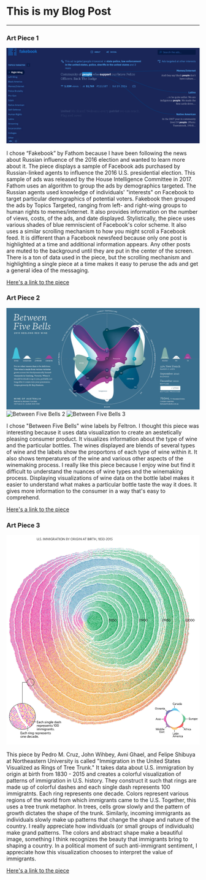 # This is my Blog Post
------

### Art Piece 1
![Fakebook](images/fakebook.png?raw=true "Fakebook")

I chose “Fakebook” by Fathom because I have been following the news about Russian influence of the 2016 election and wanted to learn more about it. The piece displays a sample of Facebook ads purchased by Russian-linked agents to influence the 2016 U.S. presidential election. This sample of ads was released by the House Intelligence Committee in 2017. Fathom uses an algorithm to group the ads by demographics targeted. The Russian agents used knowledge of individuals' "interests" on Facebook to target particular demographics of potential voters. Fakebook then grouped the ads by Topics Targeted, ranging from left- and right-wing groups to human rights to memes/internet. It also provides information on the number of views, costs, of the ads, and date displayed. Stylistically, the piece uses various shades of blue remniscient of Facebook's color scheme. It also uses a similar scrolling mechanism to how you might scroll a Facebook feed. It is different than a Facebook newsfeed because only one post is highlighted at a time and additional information appears. Any other posts are muted to the background until they are put in the center of the screen. There is a ton of data used in the piece, but the scrolling mechanism and highlighting a single piece at a time makes it easy to peruse the ads and get a general idea of the messaging. 

[Here's a link to the piece](https://fathom.info/fakebook/)


### Art Piece 2

![Between Five Bells](images/between_five_bells.jpg?raw=true "Between Five Bells")
![Between Five Bells 2](images/between_five_bells2.jpg?raw=true "Between Five Bells")
![Between Five Bells 3](images/winebottles.png?raw=true "Between Five Bells")

I chose "Between Five Bells" wine labels by Feltron. I thought this piece was interesting because it uses data visualization to create an aestetically pleasing consumer product. It visualizes information about the type of wine and the particular bottles. The wines displayed are blends of several types of wine and the labels show the proportons of each type of wine within it. It also shows temperatures of the wine and various other aspects of the winemaking process. I really like this piece because I enjoy wine but find it difficult to understand the nuances of wine types and the winemaking process. Displaying visualizations of wine data on the bottle label makes it easier to understand what makes a particular bottle taste the way it does. It gives more information to the consumer in a way that's easy to comprehend.

[Here's a link to the piece](http://betweenfivebells.com/labels)

### Art Piece 3

![Immigration Tree Trunks](images/immigration.png?raw=true "Immigration Tree Trunks")

This piece by Pedro M. Cruz, John Wihbey, Avni Ghael, and Felipe Shibuya at Northeastern University is called "Immigration in the United States Visualized as Rings of Tree Trunk." It takes data about U.S. immigration by origin at birth from 1830 - 2015 and creates a colorful visualization of patterns of immigration in U.S. history. They construct it such that rings are made up of colorful dashes and each single dash represents 100 immigratnts. Each ring represents one decade. Colors represent various regions of the world from which immigrants came to the U.S. Together, this uses a tree trunk metaphor. In trees, cells grow slowly and the pattern of growth dictates the shape of the trunk. Similarly, incoming immigrants as individuals slowly make up patterns that change the shape and nature of the country. I really appreciate how individuals (or small groups of individuals) make grand patterns. The colors and abstract shape make a beautiful image, something I think recognizes the beauty that immigrants bring to shaping a country. In a political moment of such anti-immigrant sentiment, I appreciate how this visualization chooses to interpret the value of immigrants.

[Here's a link to the piece](https://flowingdata.com/2018/07/05/immigration-in-the-united-states-visualized-as-rings-of-tree-trunk/)
